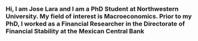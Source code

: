 ### Hi, I am Jose Lara and I am a PhD Student at Northwestern University. My field of interest is Macroeconomics. Prior to my PhD, I worked as a Financial Researcher in the Directorate of Financial Stability at the Mexican Central Bank

<!--
**joseluislara91/joseluislara91** is a ✨ _special_ ✨ repository because its `README.md` (this file) appears on your GitHub profile.

Here are some ideas to get you started:

- 🔭 I’m currently working on ...
- 🌱 I’m currently learning ...
- 👯 I’m looking to collaborate on ...
- 🤔 I’m looking for help with ...
- 💬 Ask me about ...
- 📫 How to reach me: ...
- 😄 Pronouns: ...
- ⚡ Fun fact: ...
-->
